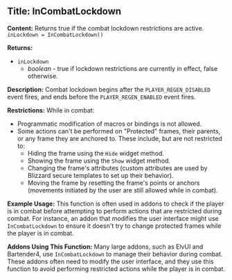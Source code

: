 ## Title: InCombatLockdown

**Content:**
Returns true if the combat lockdown restrictions are active.
`inLockdown = InCombatLockdown()`

**Returns:**
- `inLockdown`
  - *boolean* - true if lockdown restrictions are currently in effect, false otherwise.

**Description:**
Combat lockdown begins after the `PLAYER_REGEN_DISABLED` event fires, and ends before the `PLAYER_REGEN_ENABLED` event fires.

**Restrictions:**
While in combat:
- Programmatic modification of macros or bindings is not allowed.
- Some actions can't be performed on "Protected" frames, their parents, or any frame they are anchored to. These include, but are not restricted to:
  - Hiding the frame using the `Hide` widget method.
  - Showing the frame using the `Show` widget method.
  - Changing the frame's attributes (custom attributes are used by Blizzard secure templates to set up their behavior).
  - Moving the frame by resetting the frame's points or anchors (movements initiated by the user are still allowed while in combat).

**Example Usage:**
This function is often used in addons to check if the player is in combat before attempting to perform actions that are restricted during combat. For instance, an addon that modifies the user interface might use `InCombatLockdown` to ensure it doesn't try to change protected frames while the player is in combat.

**Addons Using This Function:**
Many large addons, such as ElvUI and Bartender4, use `InCombatLockdown` to manage their behavior during combat. These addons often need to modify the user interface, and they use this function to avoid performing restricted actions while the player is in combat.